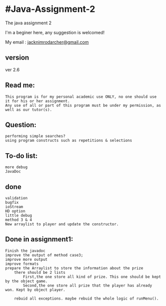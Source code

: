#Java-Assignment-2
========
The java assignment 2

I'm a beginer here, any suggestion is welcomed!

My email : jacknimrodarcher@gmail.com

version
--------
ver 2.6

Read me:
--------
	This program is for my personal academic use ONLY, no one should use it for his or her assignment.
	Any use of all or part of this program must be under my permission, as well as our tutor(s).
	
	
Question:
--------
	performing simple searches?
	using program constructs such as repetitions & selections
	

To-do list:
--------
	more debug
	JavaDoc

	
done
--------
	validation
	bugfix
	ioStream
	HD option
	little debug
	method 3 & 4
	New arraylist to player and update the constructor.


Done in assignment1:
--------
	Finish the javadoc
	improve the output of method case3;
	improve more output
	improve formats
	prepare the Arraylist to store the information about the prize
		there should be 2 lists
			First,the one store all kind of prize. This one should be kept by the object game.
			Second,the one store all prize that the player has already won. Kept by object player.
			
		rebuid all exceptions. maybe rebuid the whole logic of runMenu().
